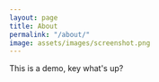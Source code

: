 ```yaml
---
layout: page
title: About
permalink: "/about/"
image: assets/images/screenshot.png
---
```


This is a demo, key what's up?
